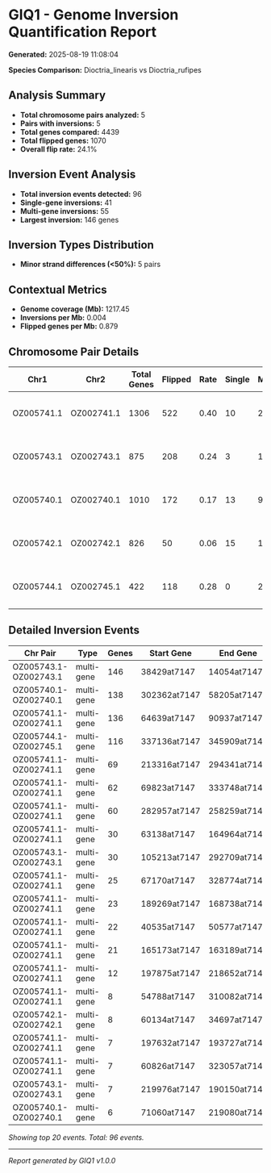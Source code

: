 # GIQ1 - Genome Inversion Quantification Report

**Generated:** 2025-08-19 11:08:04

**Species Comparison:** Dioctria_linearis vs Dioctria_rufipes

## Analysis Summary

- **Total chromosome pairs analyzed:** 5
- **Pairs with inversions:** 5
- **Total genes compared:** 4439
- **Total flipped genes:** 1070
- **Overall flip rate:** 24.1%

## Inversion Event Analysis

- **Total inversion events detected:** 96
- **Single-gene inversions:** 41
- **Multi-gene inversions:** 55
- **Largest inversion:** 146 genes

## Inversion Types Distribution

- **Minor strand differences (<50%):** 5 pairs

## Contextual Metrics

- **Genome coverage (Mb):** 1217.45
- **Inversions per Mb:** 0.004
- **Flipped genes per Mb:** 0.879

## Chromosome Pair Details

| Chr1 | Chr2 | Total Genes | Flipped | Rate | Single | Multi | Largest | Type |
|------|------|-------------|---------|------|--------|-------|---------|------|
| OZ005741.1 | OZ002741.1 | 1306 | 522 | 0.40 | 10 | 24 | 136 | Minor strand differences (<50%) |
| OZ005743.1 | OZ002743.1 | 875 | 208 | 0.24 | 3 | 10 | 146 | Minor strand differences (<50%) |
| OZ005740.1 | OZ002740.1 | 1010 | 172 | 0.17 | 13 | 9 | 138 | Minor strand differences (<50%) |
| OZ005742.1 | OZ002742.1 | 826 | 50 | 0.06 | 15 | 10 | 8 | Minor strand differences (<50%) |
| OZ005744.1 | OZ002745.1 | 422 | 118 | 0.28 | 0 | 2 | 116 | Minor strand differences (<50%) |

## Detailed Inversion Events

| Chr Pair | Type | Genes | Start Gene | End Gene | Span (bp) |
|----------|------|-------|------------|----------|----------|
| OZ005743.1-OZ002743.1 | multi-gene | 146 | 38429at7147 | 14054at7147 | 36,633,095 |
| OZ005740.1-OZ002740.1 | multi-gene | 138 | 302362at7147 | 58205at7147 | 22,900,963 |
| OZ005741.1-OZ002741.1 | multi-gene | 136 | 64639at7147 | 90937at7147 | 19,762,996 |
| OZ005744.1-OZ002745.1 | multi-gene | 116 | 337136at7147 | 345909at7147 | 13,744,127 |
| OZ005741.1-OZ002741.1 | multi-gene | 69 | 213316at7147 | 294341at7147 | 11,025,285 |
| OZ005741.1-OZ002741.1 | multi-gene | 62 | 69823at7147 | 333748at7147 | 13,194,478 |
| OZ005741.1-OZ002741.1 | multi-gene | 60 | 282957at7147 | 258259at7147 | 14,430,011 |
| OZ005741.1-OZ002741.1 | multi-gene | 30 | 63138at7147 | 164964at7147 | 7,058,015 |
| OZ005743.1-OZ002743.1 | multi-gene | 30 | 105213at7147 | 292709at7147 | 6,207,278 |
| OZ005741.1-OZ002741.1 | multi-gene | 25 | 67170at7147 | 328774at7147 | 2,274,597 |
| OZ005741.1-OZ002741.1 | multi-gene | 23 | 189269at7147 | 168738at7147 | 2,081,729 |
| OZ005741.1-OZ002741.1 | multi-gene | 22 | 40535at7147 | 50577at7147 | 3,057,293 |
| OZ005741.1-OZ002741.1 | multi-gene | 21 | 165173at7147 | 163189at7147 | 1,680,883 |
| OZ005741.1-OZ002741.1 | multi-gene | 12 | 197875at7147 | 218652at7147 | 2,179,943 |
| OZ005741.1-OZ002741.1 | multi-gene | 8 | 54788at7147 | 310082at7147 | 582,767 |
| OZ005742.1-OZ002742.1 | multi-gene | 8 | 60134at7147 | 34697at7147 | 224,134 |
| OZ005741.1-OZ002741.1 | multi-gene | 7 | 197632at7147 | 193727at7147 | 724,704 |
| OZ005741.1-OZ002741.1 | multi-gene | 7 | 60826at7147 | 323057at7147 | 149,945 |
| OZ005743.1-OZ002743.1 | multi-gene | 7 | 219976at7147 | 190150at7147 | 7,484,890 |
| OZ005740.1-OZ002740.1 | multi-gene | 6 | 71060at7147 | 219080at7147 | 4,848,951 |

*Showing top 20 events. Total: 96 events.*

---
*Report generated by GIQ1 v1.0.0*
